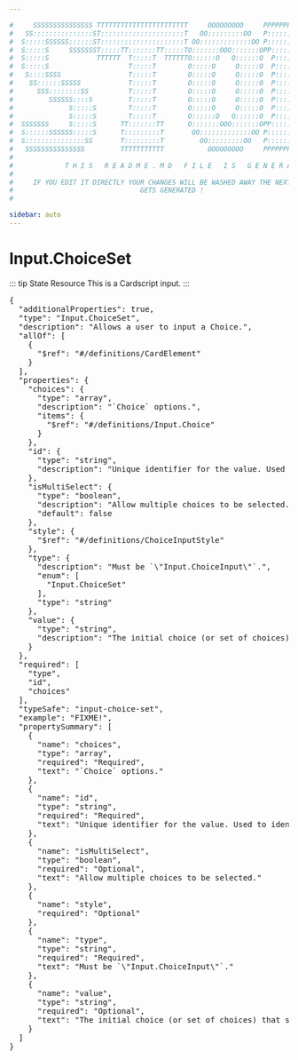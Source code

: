 ```yaml
---

#     SSSSSSSSSSSSSSS TTTTTTTTTTTTTTTTTTTTTTT     OOOOOOOOO     PPPPPPPPPPPPPPPPP    !!!  
#   SS:::::::::::::::ST:::::::::::::::::::::T   OO:::::::::OO   P::::::::::::::::P  !!:!! 
#  S:::::SSSSSS::::::ST:::::::::::::::::::::T OO:::::::::::::OO P::::::PPPPPP:::::P !:::! 
#  S:::::S     SSSSSSST:::::TT:::::::TT:::::TO:::::::OOO:::::::OPP:::::P     P:::::P!:::! 
#  S:::::S            TTTTTT  T:::::T  TTTTTTO::::::O   O::::::O  P::::P     P:::::P!:::! 
#  S:::::S                    T:::::T        O:::::O     O:::::O  P::::P     P:::::P!:::! 
#   S::::SSSS                 T:::::T        O:::::O     O:::::O  P::::PPPPPP:::::P !:::! 
#    SS::::::SSSSS            T:::::T        O:::::O     O:::::O  P:::::::::::::PP  !:::! 
#      SSS::::::::SS          T:::::T        O:::::O     O:::::O  P::::PPPPPPPPP    !:::! 
#         SSSSSS::::S         T:::::T        O:::::O     O:::::O  P::::P            !:::! 
#              S:::::S        T:::::T        O:::::O     O:::::O  P::::P            !!:!! 
#              S:::::S        T:::::T        O::::::O   O::::::O  P::::P             !!!   
#  SSSSSSS     S:::::S      TT:::::::TT      O:::::::OOO:::::::OPP::::::PP                 
#  S::::::SSSSSS:::::S      T:::::::::T       OO:::::::::::::OO P::::::::P           !!!  
#  S:::::::::::::::SS       T:::::::::T         OO:::::::::OO   P::::::::P          !!:!! 
#   SSSSSSSSSSSSSSS         TTTTTTTTTTT           OOOOOOOOO     PPPPPPPPPP           !!!  
#                                                                                          
#             T H I S   R E A D M E . M D   F I L E   I S   G E N E R A T E D !           
#                                                                                         
#     IF YOU EDIT IT DIRECTLY YOUR CHANGES WILL BE WASHED AWAY THE NEXT TIME THIS FILE  
#                                GETS GENERATED !
#                                                                                         

sidebar: auto
---
```


# Input.ChoiceSet

::: tip State Resource
This is a Cardscript input.
:::


<pre>
{
  "additionalProperties": true,
  "type": "Input.ChoiceSet",
  "description": "Allows a user to input a Choice.",
  "allOf": [
    {
      "$ref": "#/definitions/CardElement"
    }
  ],
  "properties": {
    "choices": {
      "type": "array",
      "description": "`Choice` options.",
      "items": {
        "$ref": "#/definitions/Input.Choice"
      }
    },
    "id": {
      "type": "string",
      "description": "Unique identifier for the value. Used to identify collected input when the Submit action is performed."
    },
    "isMultiSelect": {
      "type": "boolean",
      "description": "Allow multiple choices to be selected.",
      "default": false
    },
    "style": {
      "$ref": "#/definitions/ChoiceInputStyle"
    },
    "type": {
      "description": "Must be `\"Input.ChoiceInput\"`.",
      "enum": [
        "Input.ChoiceSet"
      ],
      "type": "string"
    },
    "value": {
      "type": "string",
      "description": "The initial choice (or set of choices) that should be selected. For multi-select, specify a comma-separated string of values."
    }
  },
  "required": [
    "type",
    "id",
    "choices"
  ],
  "typeSafe": "input-choice-set",
  "example": "FIXME!",
  "propertySummary": [
    {
      "name": "choices",
      "type": "array",
      "required": "Required",
      "text": "`Choice` options."
    },
    {
      "name": "id",
      "type": "string",
      "required": "Required",
      "text": "Unique identifier for the value. Used to identify collected input when the Submit action is performed."
    },
    {
      "name": "isMultiSelect",
      "type": "boolean",
      "required": "Optional",
      "text": "Allow multiple choices to be selected."
    },
    {
      "name": "style",
      "required": "Optional"
    },
    {
      "name": "type",
      "type": "string",
      "required": "Required",
      "text": "Must be `\"Input.ChoiceInput\"`."
    },
    {
      "name": "value",
      "type": "string",
      "required": "Optional",
      "text": "The initial choice (or set of choices) that should be selected. For multi-select, specify a comma-separated string of values."
    }
  ]
}
</pre>

